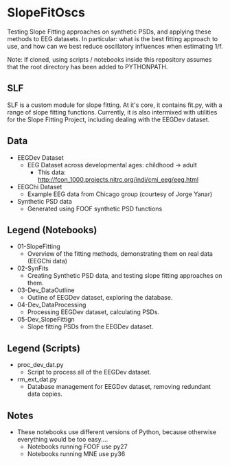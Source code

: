 # SlopeFitOscs
Testing Slope Fitting approaches on synthetic PSDs, and applying these methods to EEG datasets.
In particular: what is the best fitting approach to use, and how can we best reduce oscillatory influences when estimating 1/f.

Note: If cloned, using scripts / notebooks inside this repository assumes that the root directory has been added to PYTHONPATH.

## SLF
SLF is a custom module for slope fitting. At it's core, it contains fit.py, with a range of slope fitting functions. 
Currently, it is also intermixed with utilities for the Slope Fitting Project, including dealing with the EEGDev dataset.

## Data
- EEGDev Dataset
    - EEG Dataset across developmental ages: childhood -> adult
        - This data: http://fcon_1000.projects.nitrc.org/indi/cmi_eeg/eeg.html
- EEGChi Dataset
    - Example EEG data from Chicago group (courtesy of Jorge Yanar)
- Synthetic PSD data
    - Generated using FOOF synthetic PSD functions

## Legend (Notebooks)
- 01-SlopeFitting
    - Overview of the fitting methods, demonstrating them on real data (EEGChi data)
- 02-SynFits
    - Creating Synthetic PSD data, and testing slope fitting approaches on them.
- 03-Dev_DataOutline
    - Outline of EEGDev dataset, exploring the database.
- 04-Dev_DataProcessing
    - Processing EEGDev dataset, calculating PSDs.
- 05-Dev_SlopeFittign
    - Slope fitting PSDs from the EEGDev dataset.
    
## Legend (Scripts)
- proc_dev_dat.py
    - Script to process all of the EEGDev dataset.
- rm_ext_dat.py
    - Database management for EEGDev dataset, removing redundant data copies. 

## Notes
- These notebooks use different versions of Python, because otherwise everything would be too easy....
    - Notebooks running FOOF use py27
    - Notebooks running MNE use py36
